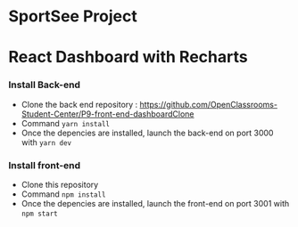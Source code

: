 # SportSee Project
# React Dashboard with Recharts

### Install Back-end
- Clone the back end repository : https://github.com/OpenClassrooms-Student-Center/P9-front-end-dashboardClone
- Command `yarn install`
- Once the depencies are installed, launch the back-end on port 3000 with `yarn dev`

### Install front-end
- Clone this repository
- Command `npm install`
- Once the depencies are installed, launch the front-end on port 3001 with `npm start`
